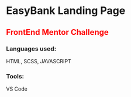 # EasyBank Landing Page 

<h2 style="color: red;">FrontEnd Mentor Challenge</h2>

<h3>Languages used: </h3>
<p>HTML, SCSS, JAVASCRIPT<p>
 
 <h3>Tools: </h3>
 <p>VS Code</p>
